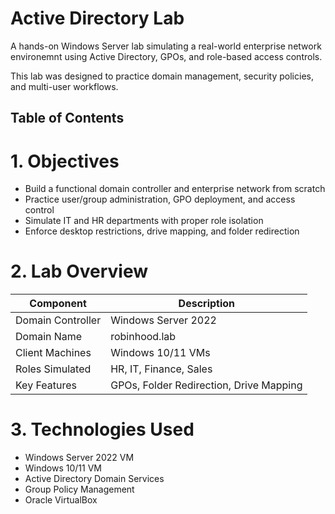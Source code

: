 # Active Directory Lab 

A hands-on Windows Server lab simulating a real-world enterprise network environemnt using Active Directory, GPOs, and role-based access controls. 

This lab was designed to practice domain management, security policies, and multi-user workflows.

## Table of Contents

# 1. Objectives

- Build a functional domain controller and enterprise network from scratch
- Practice user/group administration, GPO deployment, and access control
- Simulate IT and HR departments with proper role isolation
- Enforce desktop restrictions, drive mapping, and folder redirection

# 2. Lab Overview

| Component              | Description                                 |
|------------------------|---------------------------------------------|
| Domain Controller      | Windows Server 2022                         |
| Domain Name            | robinhood.lab                               |
| Client Machines        | Windows 10/11 VMs                           |
| Roles Simulated        | HR, IT, Finance, Sales                      |
| Key Features           | GPOs, Folder Redirection, Drive Mapping     |

# 3. Technologies Used

- Windows Server 2022 VM
- Windows 10/11 VM
- Active Directory Domain Services  
- Group Policy Management  
- Oracle VirtualBox
